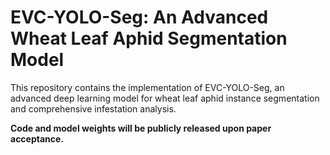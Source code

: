 # EVC-YOLO-Seg: An Advanced Wheat Leaf Aphid Segmentation Model

This repository contains the implementation of EVC-YOLO-Seg, an advanced deep learning model for wheat leaf aphid instance segmentation and comprehensive infestation analysis.

**Code and model weights will be publicly released upon paper acceptance.**
